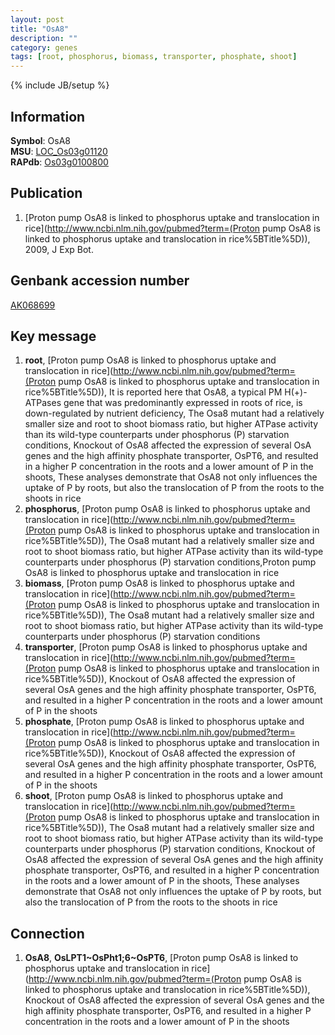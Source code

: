 ```yaml
---
layout: post
title: "OsA8"
description: ""
category: genes
tags: [root, phosphorus, biomass, transporter, phosphate, shoot]
---
```

{% include JB/setup %}

## Information
__Symbol__: OsA8  
__MSU__: [LOC_Os03g01120](http://rice.plantbiology.msu.edu/cgi-bin/ORF_infopage.cgi?orf=LOC_Os03g01120)  
__RAPdb__: [Os03g0100800](http://rapdb.dna.affrc.go.jp/viewer/gbrowse_details/irgsp1?name=Os03g0100800)  

## Publication
1. [Proton pump OsA8 is linked to phosphorus uptake and translocation in rice](http://www.ncbi.nlm.nih.gov/pubmed?term=(Proton pump OsA8 is linked to phosphorus uptake and translocation in rice%5BTitle%5D)), 2009, J Exp Bot.

## Genbank accession number
[AK068699](http://www.ncbi.nlm.nih.gov/nuccore/AK068699)

## Key message
1. __root__, [Proton pump OsA8 is linked to phosphorus uptake and translocation in rice](http://www.ncbi.nlm.nih.gov/pubmed?term=(Proton pump OsA8 is linked to phosphorus uptake and translocation in rice%5BTitle%5D)),  It is reported here that OsA8, a typical PM H(+)-ATPases gene that was predominantly expressed in roots of rice, is down-regulated by nutrient deficiency, The Osa8 mutant had a relatively smaller size and root to shoot biomass ratio, but higher ATPase activity than its wild-type counterparts under phosphorus (P) starvation conditions, Knockout of OsA8 affected the expression of several OsA genes and the high affinity phosphate transporter, OsPT6, and resulted in a higher P concentration in the roots and a lower amount of P in the shoots, These analyses demonstrate that OsA8 not only influences the uptake of P by roots, but also the translocation of P from the roots to the shoots in rice
2. __phosphorus__, [Proton pump OsA8 is linked to phosphorus uptake and translocation in rice](http://www.ncbi.nlm.nih.gov/pubmed?term=(Proton pump OsA8 is linked to phosphorus uptake and translocation in rice%5BTitle%5D)),  The Osa8 mutant had a relatively smaller size and root to shoot biomass ratio, but higher ATPase activity than its wild-type counterparts under phosphorus (P) starvation conditions,Proton pump OsA8 is linked to phosphorus uptake and translocation in rice
3. __biomass__, [Proton pump OsA8 is linked to phosphorus uptake and translocation in rice](http://www.ncbi.nlm.nih.gov/pubmed?term=(Proton pump OsA8 is linked to phosphorus uptake and translocation in rice%5BTitle%5D)),  The Osa8 mutant had a relatively smaller size and root to shoot biomass ratio, but higher ATPase activity than its wild-type counterparts under phosphorus (P) starvation conditions
4. __transporter__, [Proton pump OsA8 is linked to phosphorus uptake and translocation in rice](http://www.ncbi.nlm.nih.gov/pubmed?term=(Proton pump OsA8 is linked to phosphorus uptake and translocation in rice%5BTitle%5D)),  Knockout of OsA8 affected the expression of several OsA genes and the high affinity phosphate transporter, OsPT6, and resulted in a higher P concentration in the roots and a lower amount of P in the shoots
5. __phosphate__, [Proton pump OsA8 is linked to phosphorus uptake and translocation in rice](http://www.ncbi.nlm.nih.gov/pubmed?term=(Proton pump OsA8 is linked to phosphorus uptake and translocation in rice%5BTitle%5D)),  Knockout of OsA8 affected the expression of several OsA genes and the high affinity phosphate transporter, OsPT6, and resulted in a higher P concentration in the roots and a lower amount of P in the shoots
6. __shoot__, [Proton pump OsA8 is linked to phosphorus uptake and translocation in rice](http://www.ncbi.nlm.nih.gov/pubmed?term=(Proton pump OsA8 is linked to phosphorus uptake and translocation in rice%5BTitle%5D)),  The Osa8 mutant had a relatively smaller size and root to shoot biomass ratio, but higher ATPase activity than its wild-type counterparts under phosphorus (P) starvation conditions, Knockout of OsA8 affected the expression of several OsA genes and the high affinity phosphate transporter, OsPT6, and resulted in a higher P concentration in the roots and a lower amount of P in the shoots, These analyses demonstrate that OsA8 not only influences the uptake of P by roots, but also the translocation of P from the roots to the shoots in rice

## Connection
1. __OsA8__, __OsLPT1~OsPht1;6~OsPT6__, [Proton pump OsA8 is linked to phosphorus uptake and translocation in rice](http://www.ncbi.nlm.nih.gov/pubmed?term=(Proton pump OsA8 is linked to phosphorus uptake and translocation in rice%5BTitle%5D)),  Knockout of OsA8 affected the expression of several OsA genes and the high affinity phosphate transporter, OsPT6, and resulted in a higher P concentration in the roots and a lower amount of P in the shoots



